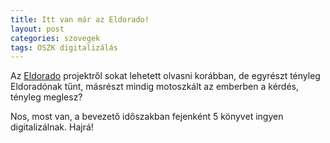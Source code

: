 ```yaml
---
title: Itt van már az Eldorado!
layout: post
categories: szovegek
tags: OSZK digitalizálás
---
```

Az [Eldorado](https://eldorado.oszk.hu/) projektről sokat lehetett olvasni korábban, de egyrészt tényleg Eldoradónak tűnt, másrészt mindig motoszkált az emberben a kérdés, tényleg meglesz?

Nos, most van, a bevezető időszakban fejenként 5 könyvet ingyen digitalizálnak. Hajrá!
